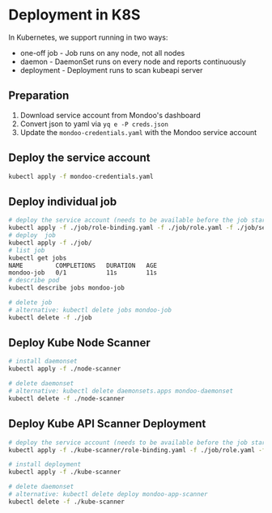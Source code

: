 # Deployment in K8S

In Kubernetes, we support running in two ways:

- one-off job - Job runs on any node, not all nodes
- daemon - DaemonSet runs on every node and reports continuously
- deployment - Deployment runs to scan kubeapi server 

## Preparation

1. Download service account from Mondoo's dashboard
2. Convert json to yaml via `yq e -P creds.json`
3. Update the `mondoo-credentials.yaml` with the Mondoo service account

## Deploy the service account

```bash
kubectl apply -f mondoo-credentials.yaml
```

## Deploy individual job

```bash
# deploy the service account (needs to be available before the job starts)
kubectl apply -f ./job/role-binding.yaml -f ./job/role.yaml -f ./job/service-account.yaml
# deploy  job
kubectl apply -f ./job/
# list job
kubectl get jobs
NAME         COMPLETIONS   DURATION   AGE
mondoo-job   0/1           11s        11s
# describe pod
kubectl describe jobs mondoo-job  

# delete job
# alternative: kubectl delete jobs mondoo-job 
kubectl delete -f ./job
```

## Deploy Kube Node Scanner

```bash
# install daemonset
kubectl apply -f ./node-scanner

# delete daemonset
# alternative: kubectl delete daemonsets.apps mondoo-daemonset
kubectl delete -f ./node-scanner
```

## Deploy Kube API Scanner Deployment

```bash
# deploy the service account (needs to be available before the job starts)
kubectl apply -f ./kube-scanner/role-binding.yaml -f ./job/role.yaml -f ./job/service-account.yaml

# install deployment
kubectl apply -f ./kube-scanner

# delete daemonset
# alternative: kubectl delete deploy mondoo-app-scanner
kubectl delete -f ./kube-scanner
```

